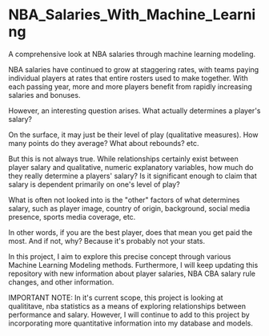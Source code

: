 # NBA_Salaries_With_Machine_Learning
A comprehensive look at NBA salaries through machine learning modeling. 

NBA salaries have continued to grow at staggering rates, with teams paying individual players at rates that entire rosters used to make together. With each passing year, more and more players benefit from rapidly increasing salaries and bonuses. 

However, an interesting question arises. What actually determines a player's salary? 

On the surface, it may just be their level of play (qualitative measures). How many points do they average? What about rebounds? etc. 

But this is not always true. While relationships certainly exist between player salary and qualitative, numeric explanatory variables, how much do they really determine a players' salary? Is it significant enough to claim that salary is dependent primarily on one's level of play? 

What is often not looked into is the "other" factors of what determines salary, such as player image, country of origin, background, social media presence, sports media coverage, etc. 

In other words, if you are the best player, does that mean you get paid the most. And if not, why? Because it's probably not your stats. 

In this project, I aim to explore this precise concept through various Machine Learning Modeling methods. Furthermore, I will keep updating this repository with new information about player salaries, NBA CBA salary rule changes, and other information. 

IMPORTANT NOTE: In it's current scope, this project is looking at qualititave, nba statistics as a means of exploring relationships between performance and salary. However, I will continue to add to this project by incorporating more quantitative information into my database and models. 

